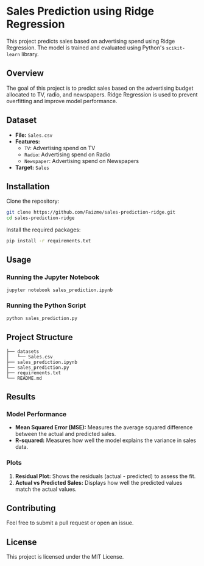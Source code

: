 # Sales Prediction using Ridge Regression

This project predicts sales based on advertising spend using Ridge Regression. The model is trained and evaluated using Python's `scikit-learn` library.

## Overview
The goal of this project is to predict sales based on the advertising budget allocated to TV, radio, and newspapers. Ridge Regression is used to prevent overfitting and improve model performance.

## Dataset
- **File:** `Sales.csv`
- **Features:**
  - `TV`: Advertising spend on TV
  - `Radio`: Advertising spend on Radio
  - `Newspaper`: Advertising spend on Newspapers
- **Target:** `Sales`

## Installation
Clone the repository:
```bash
git clone https://github.com/Faizme/sales-prediction-ridge.git
cd sales-prediction-ridge
```

Install the required packages:
```bash
pip install -r requirements.txt
```

## Usage
### Running the Jupyter Notebook
```bash
jupyter notebook sales_prediction.ipynb
```

### Running the Python Script
```bash
python sales_prediction.py
```

## Project Structure
```
├── datasets
│   └── Sales.csv
├── sales_prediction.ipynb
├── sales_prediction.py
├── requirements.txt
└── README.md
```

## Results
### Model Performance
- **Mean Squared Error (MSE):** Measures the average squared difference between the actual and predicted sales.
- **R-squared:** Measures how well the model explains the variance in sales data.

### Plots
1. **Residual Plot:** Shows the residuals (actual - predicted) to assess the fit.
2. **Actual vs Predicted Sales:** Displays how well the predicted values match the actual values.

## Contributing
Feel free to submit a pull request or open an issue.

## License
This project is licensed under the MIT License.

